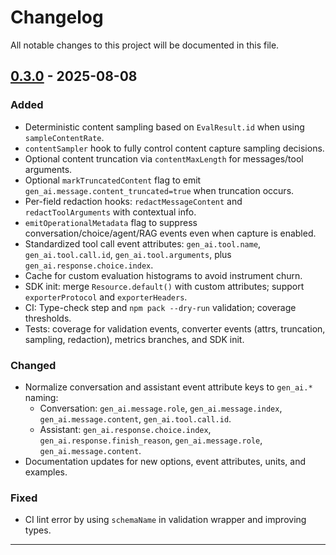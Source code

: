 # Changelog

All notable changes to this project will be documented in this file.

## [0.3.0] - 2025-08-08

### Added
- Deterministic content sampling based on `EvalResult.id` when using `sampleContentRate`.
- `contentSampler` hook to fully control content capture sampling decisions.
- Optional content truncation via `contentMaxLength` for messages/tool arguments.
- Optional `markTruncatedContent` flag to emit `gen_ai.message.content_truncated=true` when truncation occurs.
- Per-field redaction hooks: `redactMessageContent` and `redactToolArguments` with contextual info.
- `emitOperationalMetadata` flag to suppress conversation/choice/agent/RAG events even when capture is enabled.
- Standardized tool call event attributes: `gen_ai.tool.name`, `gen_ai.tool.call.id`, `gen_ai.tool.arguments`, plus `gen_ai.response.choice.index`.
- Cache for custom evaluation histograms to avoid instrument churn.
- SDK init: merge `Resource.default()` with custom attributes; support `exporterProtocol` and `exporterHeaders`.
- CI: Type-check step and `npm pack --dry-run` validation; coverage thresholds.
- Tests: coverage for validation events, converter events (attrs, truncation, sampling, redaction), metrics branches, and SDK init.

### Changed
- Normalize conversation and assistant event attribute keys to `gen_ai.*` naming:
  - Conversation: `gen_ai.message.role`, `gen_ai.message.index`, `gen_ai.message.content`, `gen_ai.tool.call.id`.
  - Assistant: `gen_ai.response.choice.index`, `gen_ai.response.finish_reason`, `gen_ai.message.role`, `gen_ai.message.content`.
- Documentation updates for new options, event attributes, units, and examples.

### Fixed
- CI lint error by using `schemaName` in validation wrapper and improving types.

---

[0.3.0]: https://github.com/evalops/eval2otel/releases/tag/v0.3.0
